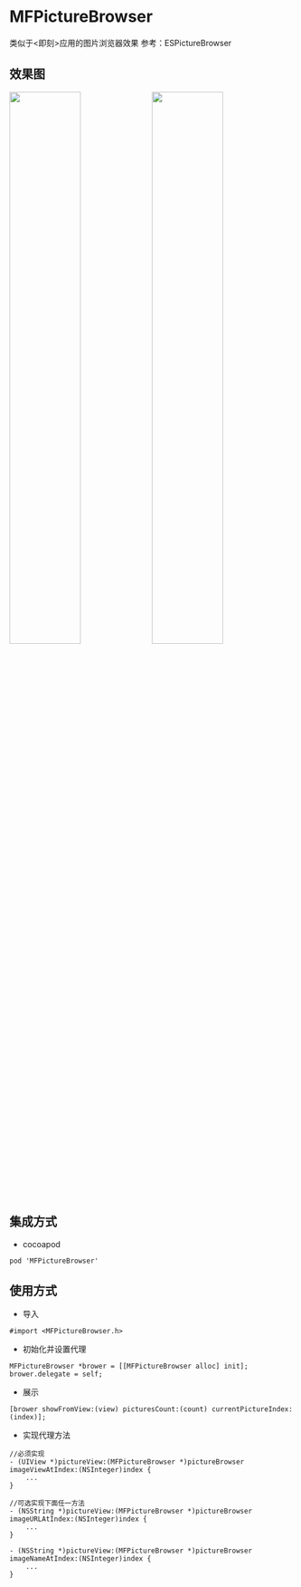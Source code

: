 # MFPictureBrowser

类似于<即刻>应用的图片浏览器效果
参考：ESPictureBrowser

## 效果图

<img src="https://github.com/GodzzZZZ/MFPictureBrowser/blob/master/Snapshot/1.gif" width="50%"/><img src="https://github.com/GodzzZZZ/MFPictureBrowser/blob/master/Snapshot/2.gif" width="50%"/>

## 集成方式
- cocoapod

```
pod 'MFPictureBrowser'
```

## 使用方式
- 导入

```objc
#import <MFPictureBrowser.h>
```

- 初始化并设置代理

```objc
MFPictureBrowser *brower = [[MFPictureBrowser alloc] init];
brower.delegate = self;
```
- 展示

```objc
[brower showFromView:(view) picturesCount:(count) currentPictureIndex:(index)];
```

- 实现代理方法

```objc
//必须实现
- (UIView *)pictureView:(MFPictureBrowser *)pictureBrowser imageViewAtIndex:(NSInteger)index {
    ...
}

//可选实现下面任一方法
- (NSString *)pictureView:(MFPictureBrowser *)pictureBrowser imageURLAtIndex:(NSInteger)index {
    ...
}

- (NSString *)pictureView:(MFPictureBrowser *)pictureBrowser imageNameAtIndex:(NSInteger)index {
    ...
}
```


